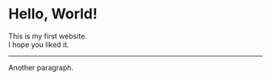 <html> 
<head>
	<title>Hello, world!</title>
</head>

<body>
		<h1> Hello, World!</h1>
		<p>This is my first website.<br/>I hope you liked it.</p> 
		<hr />
		<p>Another paragraph.</p>
	
</body>
</html>
